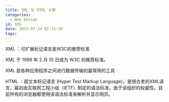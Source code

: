 ```yaml
---
title: XML 与 HTML 关联
categories:
  - Web Design
id: 105
date: 2015-07-24 02:15:20
tags:
---
```


XML ：可扩展标记语言是W3C的推荐标准

XML 于 1998 年 2 月 10 日成为 W3C 的推荐标准。

XML 是各种应用程序之间进行数据传输的最常用的工具

HTML ：超文本标记语言 (Hyper Text Markup Language)，是很古老的XML语言，最初由互联网工程小组（IETF）制定的语法标准，由于该组织的权威性，目前所有的浏览器都使用该语法标准来解析并显示网页。
